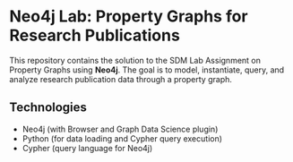 # Neo4j Lab: Property Graphs for Research Publications

This repository contains the solution to the SDM Lab Assignment on Property Graphs using **Neo4j**. The goal is to model, instantiate, query, and analyze research publication data through a property graph.

## Technologies
- Neo4j (with Browser and Graph Data Science plugin)
- Python (for data loading and Cypher query execution)
- Cypher (query language for Neo4j)